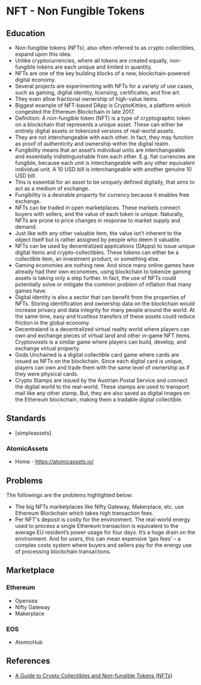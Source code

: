 # NFT - Non Fungible Tokens

## Education
* Non-fungible tokens (NFTs), also often referred to as crypto collectibles, expand upon this idea.
* Unlike cryptocurrencies, where all tokens are created equally, non-fungible tokens are each unique and limited in quantity.
* NFTs are one of the key building blocks of a new, blockchain-powered digital economy.
* Several projects are experimenting with NFTs for a variety of use cases, such as gaming, digital identity, licensing, certificates, and fine art.
* They even allow fractional ownership of high-value items.
* Biggest example of NFT-based DApp is CryptoKitties, a platform which congested the Ethereum Blockchain in late 2017.
* Definition: A non-fungible token (NFT) is a type of cryptographic token on a blockchain that represents a unique asset. These can either be entirely digital assets or tokenized versions of real-world assets.
* They are not interchangeable with each other. In fact, they may function as proof of authenticity and ownership within the digital realm.
* Fungibility means that an asset’s individual units are interchangeable and essentially indistinguishable from each other. E.g. fiat currencies are fungible, because each unit is interchangeable with any other equivalent individual unit. A 10 USD bill is interchangeable with another genuine 10 USD bill.
* This is essential for an asset to be uniquely defined digitally, that aims to act as a medium of exchange. 
* Fungibility is a desirable property for currency because it enables free exchange.
* NFTs can be traded in open marketplaces. These markets connect buyers with sellers, and the value of each token is unique. Naturally, NFTs are prone to price changes in response to market supply and demand.
* Just like with any other valuable item, the value isn’t inherent to the object itself but is rather assigned by people who deem it valuable.
* NFTs can be used by decentralized applications (DApps) to issue unique digital items and crypto-collectibles. These tokens can either be a collectible item, an investment product, or something else.
* Gaming economies are nothing new. And since many online games have already had their own economies, using blockchain to tokenize gaming assets is taking only a step further. In fact, the use of NFTs could potentially solve or mitigate the common problem of inflation that many games have.
* Digital identity is also a sector that can benefit from the properties of NFTs. Storing identification and ownership data on the blockchain would increase privacy and data integrity for many people around the world. At the same time, easy and trustless transfers of these assets could reduce friction in the global economy.
* Decentraland is a decentralized virtual reality world where players can own and exchange pieces of virtual land and other in-game NFT items. Cryptovoxels is a similar game where players can build, develop, and exchange virtual property.
* Gods Unchained is a digital collectible card game where cards are issued as NFTs on the blockchain. Since each digital card is unique, players can own and trade them with the same level of ownership as if they were physical cards.
* Crypto Stamps are issued by the Austrian Postal Service and connect the digital world to the real-world. These stamps are used to transport mail like any other stamp. But, they are also saved as digital images on the Ethereum blockchain, making them a tradable digital collectible.

## Standards
* [simpleassets]

### AtomicAssets
* Home - https://atomicassets.io/

## Problems
The followings are the problems highlighted below:
- The big NFTs marketplaces like Nifty Gateway, Makerplace, etc. use Ethereum Blockchain which takes high transaction fees.
- Per NFT's deposit is costly for the environment. The real-world energy used to process a single Ethereum transaction is equivalent to the average EU resident’s power usage for four days. It’s a huge drain on the environment. And for users, this can mean expensive ‘gas fees’ – a complex costs system where buyers and sellers pay for the energy use of processing blockchain transactions.

## Marketplace
### Ethereum
* Opensea
* Nifty Gateway
* Makerplace

### EOS
* AtomicHub

## References
* [A Guide to Crypto Collectibles and Non-fungible Tokens (NFTs)](https://academy.binance.com/en/articles/a-guide-to-crypto-collectibles-and-non-fungible-tokens-nfts)